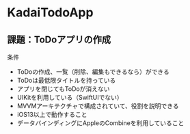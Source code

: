 # KadaiTodoApp

## 課題：ToDoアプリの作成
条件
- ToDoの作成、一覧（削除、編集もできるなら）ができる
- ToDoは最低限タイトルを持っている
- アプリを閉じてもToDoが消えない
- UIKitを利用している（SwiftUIでない）
- MVVMアーキテクチャで構成されていて、役割を説明できる
- iOS13以上で動作すること
- データバインディングにAppleのCombineを利用していること
